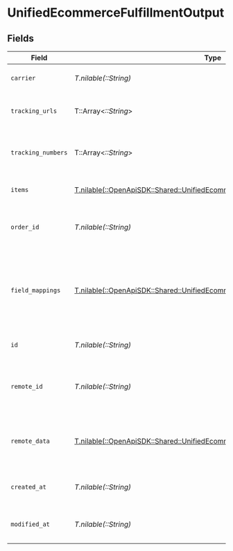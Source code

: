 # UnifiedEcommerceFulfillmentOutput


## Fields

| Field                                                                                                                                                    | Type                                                                                                                                                     | Required                                                                                                                                                 | Description                                                                                                                                              |
| -------------------------------------------------------------------------------------------------------------------------------------------------------- | -------------------------------------------------------------------------------------------------------------------------------------------------------- | -------------------------------------------------------------------------------------------------------------------------------------------------------- | -------------------------------------------------------------------------------------------------------------------------------------------------------- |
| `carrier`                                                                                                                                                | *T.nilable(::String)*                                                                                                                                    | :heavy_minus_sign:                                                                                                                                       | The carrier of the fulfilment                                                                                                                            |
| `tracking_urls`                                                                                                                                          | T::Array<*::String*>                                                                                                                                     | :heavy_minus_sign:                                                                                                                                       | The tracking URLs of the fulfilment                                                                                                                      |
| `tracking_numbers`                                                                                                                                       | T::Array<*::String*>                                                                                                                                     | :heavy_minus_sign:                                                                                                                                       | The tracking numbers of the fulfilment                                                                                                                   |
| `items`                                                                                                                                                  | [T.nilable(::OpenApiSDK::Shared::UnifiedEcommerceFulfillmentOutputItems)](../../models/shared/unifiedecommercefulfillmentoutputitems.md)                 | :heavy_minus_sign:                                                                                                                                       | The items in the fulfilment                                                                                                                              |
| `order_id`                                                                                                                                               | *T.nilable(::String)*                                                                                                                                    | :heavy_minus_sign:                                                                                                                                       | The UUID of the order associated with the fulfilment                                                                                                     |
| `field_mappings`                                                                                                                                         | [T.nilable(::OpenApiSDK::Shared::UnifiedEcommerceFulfillmentOutputFieldMappings)](../../models/shared/unifiedecommercefulfillmentoutputfieldmappings.md) | :heavy_minus_sign:                                                                                                                                       | The custom field mappings of the object between the remote 3rd party & Panora                                                                            |
| `id`                                                                                                                                                     | *T.nilable(::String)*                                                                                                                                    | :heavy_minus_sign:                                                                                                                                       | The UUID of the fulfilment                                                                                                                               |
| `remote_id`                                                                                                                                              | *T.nilable(::String)*                                                                                                                                    | :heavy_minus_sign:                                                                                                                                       | The remote ID of the fulfilment in the context of the 3rd Party                                                                                          |
| `remote_data`                                                                                                                                            | [T.nilable(::OpenApiSDK::Shared::UnifiedEcommerceFulfillmentOutputRemoteData)](../../models/shared/unifiedecommercefulfillmentoutputremotedata.md)       | :heavy_minus_sign:                                                                                                                                       | The remote data of the customer in the context of the 3rd Party                                                                                          |
| `created_at`                                                                                                                                             | *T.nilable(::String)*                                                                                                                                    | :heavy_minus_sign:                                                                                                                                       | The created date of the object                                                                                                                           |
| `modified_at`                                                                                                                                            | *T.nilable(::String)*                                                                                                                                    | :heavy_minus_sign:                                                                                                                                       | The modified date of the object                                                                                                                          |